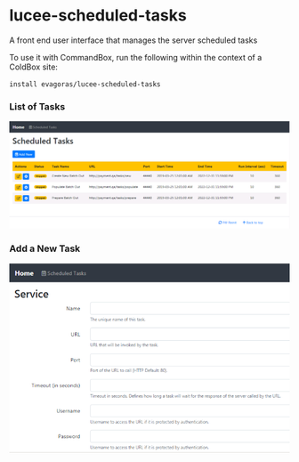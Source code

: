 # lucee-scheduled-tasks
A front end user interface that manages the server scheduled tasks

To use it with CommandBox, run the following within the context of a ColdBox site:
```
install evagoras/lucee-scheduled-tasks
```
 ### List of Tasks
<img src="https://github.com/evagoras/lucee-scheduled-tasks/blob/master/includes/lucee-scheduled-tasks-list.png" 
	alt="List of Tasks">

### Add a New Task
<img src="https://github.com/evagoras/lucee-scheduled-tasks/blob/master/includes/lucee-scheduled-tasks-new.png" 
	alt="Add a New Task">
